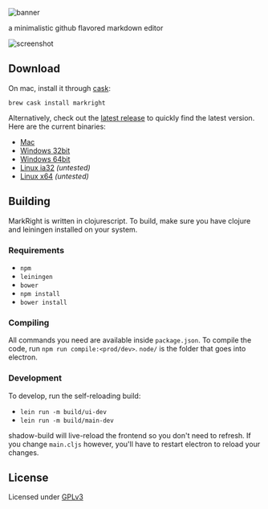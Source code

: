 ![banner](https://raw.githubusercontent.com/dvcrn/dmedit/master/resources/markright-banner.png)

a minimalistic github flavored markdown editor

![screenshot](https://raw.githubusercontent.com/dvcrn/markright/master/resources/screenshot.png)

## Download

On mac, install it through [cask][8]:
```
brew cask install markright
```

Alternatively, check out the [latest release][1] to quickly find the latest version. 
Here are the current binaries: 

- [Mac][2]
- [Windows 32bit][3]
- [Windows 64bit][4]
- [Linux ia32][5] _(untested)_
- [Linux x64][6] _(untested)_

## Building

MarkRight is written in clojurescript. To build, make sure you have clojure and leiningen installed on your system. 

### Requirements

- `npm`
- `leiningen`
- `bower`
- `npm install`
- `bower install`

### Compiling
All commands you need are available inside `package.json`. To compile the code, run `npm run compile:<prod/dev>`. `node/` is the folder that goes into electron.

### Development

To develop, run the self-reloading build:

- `lein run -m build/ui-dev`
- `lein run -m build/main-dev`

shadow-build will live-reload the frontend so you don't need to refresh. If you change `main.cljs` however, you'll have to restart electron to reload your changes.

## License

Licensed under [GPLv3][7]

[1]: https://github.com/dvcrn/markright/releases/latest/
[2]: https://github.com/dvcrn/markright/releases/download/0.1.4/MarkRight_Mac.dmg
[3]: https://github.com/dvcrn/markright/releases/download/0.1.4/MarkRight_Windows32.exe
[4]: https://github.com/dvcrn/markright/releases/download/0.1.4/MarkRight_Windows64.exe
[5]: https://github.com/dvcrn/markright/releases/download/0.1.4/MarkRight_Linux_ia32.zip
[6]: https://github.com/dvcrn/markright/releases/download/0.1.4/MarkRight_Linux_x64.zip
[7]: http://www.gnu.org/licenses/gpl-3.0.txt
[8]: http://caskroom.io/
